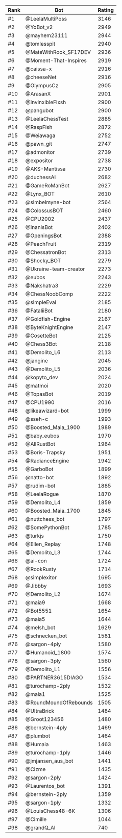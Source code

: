 Rank|Bot|Rating
---|---|---
#1|@LeelaMultiPoss|3146
#2|@YoBot_v2|2949
#3|@mayhem23111|2944
#4|@tomlesspit|2940
#5|@MateWithRook_SF17DEV|2936
#6|@Moment-That-Inspires|2919
#7|@caissa-x|2916
#8|@cheeseNet|2916
#9|@OlympusCz|2905
#10|@ArasanX|2901
#11|@InvinxibleFlxsh|2900
#12|@pangubot|2900
#13|@LeelaChessTest|2885
#14|@RaspFish|2872
#15|@Weiawaga|2752
#16|@pawn_git|2747
#17|@admonitor|2739
#18|@expositor|2738
#19|@AKS-Mantissa|2730
#20|@duchessAI|2682
#21|@GameRoManBot|2627
#22|@Lynx_BOT|2610
#23|@simbelmyne-bot|2564
#24|@ColossusBOT|2460
#25|@CPU2002|2437
#26|@InanisBot|2402
#27|@OpeningsBot|2388
#28|@PeachFruit|2319
#29|@ChessatronBot|2313
#30|@Shocky_BOT|2279
#31|@Ukraine-team-creator|2273
#32|@eubos|2243
#33|@Nakshatra3|2229
#34|@ChessNoobComp|2222
#35|@simpleEval|2185
#36|@FataliiBot|2180
#37|@Goldfish-Engine|2167
#38|@ByteKnightEngine|2147
#39|@CosetteBot|2125
#40|@Chess3Bot|2118
#41|@Demolito_L6|2113
#42|@jangine|2045
#43|@Demolito_L5|2036
#44|@kopyto_dev|2024
#45|@matmoi|2020
#46|@TopasBot|2019
#47|@CPU1990|2016
#48|@likeawizard-bot|1999
#49|@sseh-c|1993
#50|@Boosted_Maia_1900|1989
#51|@baby_eubos|1970
#52|@AllRustBot|1964
#53|@Boris-Trapsky|1951
#54|@RadianceEngine|1942
#55|@GarboBot|1899
#56|@natto-bot|1892
#57|@rudim-bot|1885
#58|@LeelaRogue|1870
#59|@Demolito_L4|1859
#60|@Boosted_Maia_1700|1845
#61|@nuttchess_bot|1797
#62|@SomePythonBot|1785
#63|@turkjs|1750
#64|@Ellen_Replay|1748
#65|@Demolito_L3|1744
#66|@ai-con|1724
#67|@RookRusty|1714
#68|@simplexitor|1695
#69|@Jibbby|1693
#70|@Demolito_L2|1674
#71|@maia9|1668
#72|@Bot5551|1654
#73|@maia5|1644
#74|@melsh_bot|1629
#75|@schnecken_bot|1581
#76|@sargon-4ply|1580
#77|@Humanoid_1800|1574
#78|@sargon-3ply|1560
#79|@Demolito_L1|1556
#80|@PARTNER3615DIAGO|1534
#81|@turochamp-2ply|1532
#82|@maia1|1525
#83|@RoundMoundOfRebounds|1505
#84|@UltraBrick|1484
#85|@Groot123456|1480
#86|@bernstein-4ply|1469
#87|@plumbot|1464
#88|@Humaia|1463
#89|@turochamp-1ply|1446
#90|@jmjansen_aus_bot|1441
#91|@Cizme|1435
#92|@sargon-2ply|1424
#93|@Laurentos_bot|1391
#94|@bernstein-2ply|1359
#95|@sargon-1ply|1332
#96|@LouisChess48-6K|1306
#97|@Cimille|1044
#98|@grandQ_AI|740
